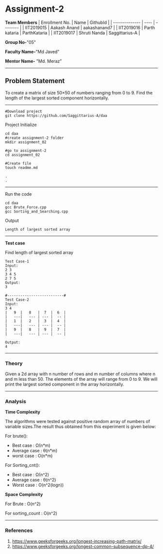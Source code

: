 # Assignment-2

**Team Members**
|   Enrollment No.  |   Name   | GithubId |
|   --------------  |   ----   | -------- |
|    IIT2019015  |   Aakash Anand | aakashanand7 |
|    IIT2019016  |   Parth kataria | ParthKataria | 
|    IIT2019017  |   Shruti Nanda | Saggittarius-A  |

**Group No-**"05"

**Faculty Name-**"Md Javed"

**Mentor Name-** "Md. Meraz"

---
## Problem Statement
To create a matrix of size 50×50 of numbers ranging from 0 to 9.
Find the length of the largest sorted component horizontally.


---

```
#Download project
git clone https://github.com/Saggittarius-A/daa 
```
Project Initialize 
```
cd daa
#create assignment-2 folder
mkdir assignment_02

#go to assignment-2
cd assignment_02

#Create file
touch readme.md

.
.
```
---

Run the code
```
cd daa
gcc Brute_Force.cpp
gcc Sorting_and_Searching.cpp
```
Output
```
Length of largest sorted array
```
---

**Test case**

Find length of largest sorted array
```
Test Case-1
Input:
2 3
3 4 5 
2 7 5
Output:
3

#--------------------------#
Test Case-2
Input: 
3 4
|   9  |   8   |  7  |  6  |
|   ---|   --- | --- |  -- |
|   1  |   2   |  3  |  4  |
|   ---|   --- | --- |  -- |
|   9  |   8   |  9  |  7  |
|   ---|   --- | --- |  -- |

Output:
4
```

---

### Theory
Given a 2d array with n number of rows and m number of columns where n and m less than 50.
The elements of the array will range from 0 to 9.
We will print the largest sorted component in the array horizontally.


---

### Analysis

**Time Complexity**

The algorithms were tested against positive random array of numbers of variable sizes.The result thus obtained from this experiment is given below:

For brute():

- Best case : Ω(n*m)
- Average case : θ(n*m)
- worst case : O(n*m)

For Sorting_cnt():

- Best case : Ω(n^2)
- Average case : θ(n^2)
- Worst case : O(n^2(logn))

**Space Complexity**

For Brute : O(n^2)

For sorting_count : O(n^2)

---

### References

1. https://www.geeksforgeeks.org/longest-increasing-path-matrix/
2. https://www.geeksforgeeks.org/longest-common-subsequence-dp-4/

